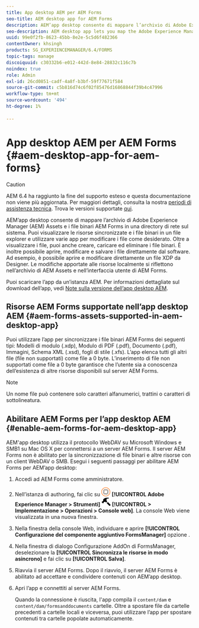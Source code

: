 ```yaml
---
title: App desktop AEM per AEM Forms
seo-title: AEM desktop app for AEM Forms
description: AEM’app desktop consente di mappare l’archivio di Adobe Experience Manager (AEM) Assets e i file binari AEM Forms in una directory di rete sul sistema. Ulteriori informazioni sulle risorse supportate nell’app desktop AEM e su come abilitare AEM Forms per AEM’app desktop.
seo-description: AEM desktop app lets you map the Adobe Experience Manager (AEM) Assets repository and AEM Forms binary files to a network directory on your system. Learn more about the assets supported in AEM desktop app and how to enable AEM Forms for AEM desktop app.
uuid: 99e0f2fb-8623-45bb-8e2e-5c5d6f482366
contentOwner: khsingh
products: SG_EXPERIENCEMANAGER/6.4/FORMS
topic-tags: manage
discoiquuid: c30332b6-e012-442d-8e84-28832c116c7b
noindex: true
role: Admin
exl-id: 26cd0851-cadf-4a8f-b3bf-59f77671f584
source-git-commit: c5b816d74c6f02f85476d16868844f39b4c47996
workflow-type: tm+mt
source-wordcount: '494'
ht-degree: 1%

---
```


# App desktop AEM per AEM Forms {#aem-desktop-app-for-aem-forms}

>[!CAUTION]
>
>AEM 6.4 ha raggiunto la fine del supporto esteso e questa documentazione non viene più aggiornata. Per maggiori dettagli, consulta la nostra [periodi di assistenza tecnica](https://helpx.adobe.com/it/support/programs/eol-matrix.html). Trova le versioni supportate [qui](https://experienceleague.adobe.com/docs/).

AEM’app desktop consente di mappare l’archivio di Adobe Experience Manager (AEM) Assets e i file binari AEM Forms in una directory di rete sul sistema. Puoi visualizzare le risorse sincronizzate e i file binari in un file explorer e utilizzare varie app per modificare i file come desiderato. Oltre a visualizzare i file, puoi anche creare, caricare ed eliminare i file binari. È inoltre possibile aprire, modificare e salvare i file direttamente dal software. Ad esempio, è possibile aprire e modificare direttamente un file XDP da Designer. Le modifiche apportate alle risorse localmente si riflettono nell’archivio di AEM Assets e nell’interfaccia utente di AEM Forms.

Puoi scaricare l’app da un’istanza AEM. Per informazioni dettagliate sul download dell’app, vedi [Note sulla versione dell’app desktop AEM](https://helpx.adobe.com/experience-manager/desktop-app/release-notes.html).

## Risorse AEM Forms supportate nell’app desktop AEM {#aem-forms-assets-supported-in-aem-desktop-app}

Puoi utilizzare l’app per sincronizzare i file binari AEM Forms dei seguenti tipi: Modelli di modulo (.xdp), Modulo di PDF (.pdf), Documento (.pdf), Immagini, Schema XML (.xsd), fogli di stile (.xfs). L’app elenca tutti gli altri file (file non supportati) come file a 0 byte. L’inserimento di file non supportati come file a 0 byte garantisce che l’utente sia a conoscenza dell’esistenza di altre risorse disponibili sul server AEM Forms.

>[!NOTE]
>
>Un nome file può contenere solo caratteri alfanumerici, trattini o caratteri di sottolineatura.

## Abilitare AEM Forms per l’app desktop AEM {#enable-aem-forms-for-aem-desktop-app}

AEM&#39;app desktop utilizza il protocollo WebDAV su Microsoft Windows e SMB1 su Mac OS X per connettersi a un server AEM Forms. Il server AEM Forms non è abilitato per la sincronizzazione di file binari e altre risorse con un client WebDAV o SMB. Esegui i seguenti passaggi per abilitare AEM Forms per AEM’app desktop:

1. Accedi ad AEM Forms come amministratore.
1. Nell’istanza di authoring, fai clic su ![adobeexperiencemanager](assets/adobeexperiencemanager.png) **[!UICONTROL Adobe Experience Manager > Strumenti]** ![martello](assets/hammer.png) **[!UICONTROL > Implementazione > Operazioni > Console web]**. La console Web viene visualizzata in una nuova finestra.
1. Nella finestra della console Web, individuare e aprire **[!UICONTROL Configurazione del componente aggiuntivo FormsManager]** opzione .
1. Nella finestra di dialogo Configurazione AddOn di FormsManager, deselezionare la **[!UICONTROL Sincronizza le risorse in modo asincrono]** e fai clic su **[!UICONTROL Salva]**.
1. Riavvia il server AEM Forms. Dopo il riavvio, il server AEM Forms è abilitato ad accettare e condividere contenuti con AEM’app desktop.
1. Apri l’app e connettiti al server AEM Forms.

   Quando la connessione è riuscita, l&#39;app compila il `content/dam` e `content/dam/formsanddocuments` cartelle. Oltre a spostare file da cartelle precedenti a cartelle locali e viceversa, puoi utilizzare l’app per spostare contenuti tra cartelle popolate automaticamente.
